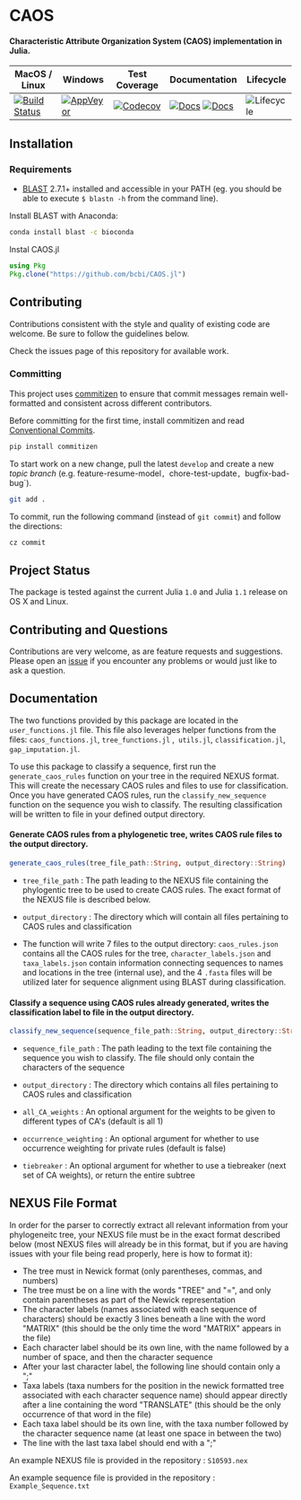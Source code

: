 # CAOS

#### Characteristic Attribute Organization System (CAOS) implementation in Julia.


| MacOS / Linux | Windows | Test Coverage | Documentation | Lifecycle |
| --- | ---- | ------ | ------ | ---- |
|[![Build Status](https://travis-ci.org/bcbi/CAOS.jl.svg?branch=master)](https://travis-ci.org/bcbi/CAOS.jl)| [![AppVeyor](https://img.shields.io/appveyor/ci/fernandogelin/CAOS-jl/master.svg?style=flat-square)](https://ci.appveyor.com/project/fernandogelin/caos-jl) | [![Codecov](https://img.shields.io/codecov/c/github/bcbi/CAOS.jl.svg?style=flat-square)](https://codecov.io/gh/bcbi/CAOS.jl/branch/master) | [![Docs](https://img.shields.io/badge/docs-stable-blue.svg?style=flat-square)](https://bcbi.github.io/CAOS.jl/stable) [![Docs](https://img.shields.io/badge/docs-latest-blue.svg?style=flat-square)](https://bcbi.github.io/CAOS.jl/latest) | ![Lifecycle](https://img.shields.io/badge/lifecycle-maturing-blue.svg?style=flat-square) |

## Installation


### Requirements
- [BLAST][blast-url] 2.7.1+ installed and accessible in your PATH (eg. you should be able to execute `$ blastn -h` from the command line).

Install BLAST with Anaconda:

```bash
conda install blast -c bioconda
```

[blast-url]: https://blast.ncbi.nlm.nih.gov/Blast.cgi?CMD=Web&PAGE_TYPE=BlastDocs&DOC_TYPE=Download

Instal CAOS.jl

```julia
using Pkg
Pkg.clone("https://github.com/bcbi/CAOS.jl")
```

## Contributing

Contributions consistent with the style and quality of existing code are
welcome. Be sure to follow the guidelines below.

Check the issues page of this repository for available work.

### Committing


This project uses [commitizen](https://pypi.org/project/commitizen/)
to ensure that commit messages remain well-formatted and consistent
across different contributors.

Before committing for the first time, install commitizen and read
[Conventional
Commits](https://www.conventionalcommits.org/en/v1.0.0-beta.2/).

```bash
pip install commitizen
```

To start work on a new change, pull the latest `develop` and create a
new *topic branch* (e.g. feature-resume-model`,
`chore-test-update`, `bugfix-bad-bug`).

```bash
git add .
```

To commit, run the following command (instead of ``git commit``) and
follow the directions:


```bash
cz commit
```


## Project Status

The package is tested against the current Julia `1.0` and Julia `1.1` release on OS X and Linux.

## Contributing and Questions

Contributions are very welcome, as are feature requests and suggestions. Please open an
[issue][issues-url] if you encounter any problems or would just like to ask a question.

[issues-url]: https://github.com/bcbi/CAOS/issues

## Documentation

The two functions provided by this package are located in the `user_functions.jl` file. This file also leverages helper functions from the files: `caos_functions.jl`, `tree_functions.jl` ,` utils.jl`, `classification.jl`, `gap_imputation.jl`.

To use this package to classify a sequence, first run the `generate_caos_rules` function on your tree in the required NEXUS format. This will create the necessary CAOS rules and files to use for classification. Once you have generated CAOS rules, run the `classify_new_sequence` function on the sequence you wish to classify. The resulting classification will be written to file in your defined output directory.

#### Generate CAOS rules from a phylogenetic tree, writes CAOS rule files to the output directory.
```julia
generate_caos_rules(tree_file_path::String, output_directory::String)
```

* `tree_file_path` : The path leading to the NEXUS file containing the phylogentic tree to be used to create CAOS rules. The exact format of the NEXUS file is described below.

* `output_directory` : The directory which will contain all files pertaining to CAOS rules and classification

* The function will write 7 files to the output directory: `caos_rules.json` contains all the CAOS rules for the tree, `character_labels.json` and `taxa_labels.json` contain information connecting sequences to names and locations in the tree (internal use), and the 4 `.fasta` files will be utilized later for sequence alignment using BLAST during classification.

#### Classify a sequence using CAOS rules already generated, writes the classification label to file in the output directory.
```julia
classify_new_sequence(sequence_file_path::String, output_directory::String ; all_CA_weights::Dict{Int64,Dict{String,Int64}}=Dict(1=>Dict("sPu"=>1,"sPr"=>1,"cPu"=>1,"cPr"=>1)), occurrence_weighting::Bool=false, tiebreaker::Vector{Dict{String,Int64}}=[Dict{String,Int64}()])
```

* `sequence_file_path` : The path leading to the text file containing the sequence you wish to classify. The file should only contain the characters of the sequence

* `output_directory` : The directory which contains all files pertaining to CAOS rules and classification

* `all_CA_weights` : An optional argument for the weights to be given to different types of CA's (default is all 1)

* `occurrence_weighting` : An optional argument for whether to use occurrence weighting for private rules (default is false)

* `tiebreaker` : An optional argument for whether to use a tiebreaker (next set of CA weights), or return the entire subtree

## NEXUS File Format

In order for the parser to correctly extract all relevant information from your phylogeneitc tree, your NEXUS file must be in the exact format described below (most NEXUS files will already be in this format, but if you are having issues with your file being read properly, here is how to format it):

* The tree must in Newick format (only parentheses, commas, and numbers)
* The tree must be on a line with the words "TREE" and "=", and only contain parentheses as part of the Newick representation
* The character labels (names associated with each sequence of characters) should be exactly 3 lines beneath a line with the word "MATRIX" (this should be the only time the word "MATRIX" appears in the file)
* Each character label should be its own line, with the name followed by a number of space, and then the character sequence
* After your last character label, the following line should contain only a ";"
* Taxa labels (taxa numbers for the position in the newick formatted tree associated with each character sequence name) should appear directly after a line containing the word "TRANSLATE" (this should be the only occurrence of that word in the file)
* Each taxa label should be its own line, with the taxa number followed by the character sequence name (at least one space in between the two)
* The line with the last taxa label should end with a ";"

An example NEXUS file is provided in the repository : `S10593.nex`

An example sequence file is provided in the repository : `Example_Sequence.txt`
